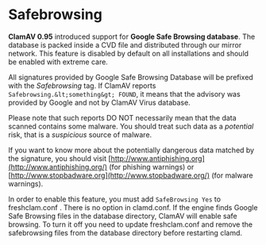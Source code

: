 # Safebrowsing

__ClamAV 0.95__ introduced support for __Google Safe Browsing database__.
The database is packed inside a CVD file and distributed through our mirror network. 
This feature is disabled by default on all installations and should be enabled with extreme care.

All signatures provided by Google Safe Browsing Database will be prefixed with the _Safebrowsing_ tag. If ClamAV reports `Safebrowsing.&lt;something&gt; FOUND`, it means that the advisory was provided by Google and not by ClamAV Virus database.

Please note that such reports DO NOT necessarily mean that the data scanned contains some malware. You should treat such data as a _potential_ risk, that is a _suspicious_ source of malware.

If you want to know more about the potentially dangerous data matched by the signature, you should visit [http://www.antiphishing.org](http://www.antiphishing.org/) (for phishing warnings) or [http://www.stopbadware.org](http://www.stopbadware.org/) (for malware warnings). 

In order to enable this feature, you must add `SafeBrowsing Yes` to freshclam.conf . 
There is no option in clamd.conf. If the engine finds Google Safe Browsing files in the database directory, ClamAV will enable safe browsing. To turn it off you need to update freshclam.conf and remove the safebrowsing files from the database directory before restarting clamd.                                                    


